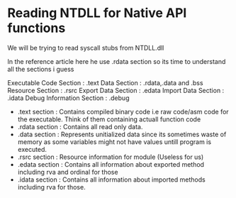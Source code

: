 # Reading NTDLL for Native API functions

We will be trying to read syscall stubs from NTDLL.dll

In the reference article here he use .rdata section so its time to understand all the sections i guess


Executable Code Section : .text
Data Section : .rdata,.data and .bss
Resource Section : .rsrc
Export Data Section : .edata
Import Data Section : .idata
Debug Information Section : .debug


- .text section : Contains compiled binary code i.e raw code/asm code for the executable. Think of them containing actuall function code
- .rdata section : Contains all read only data. 
- .data section : Represents unitialized data since its sometimes waste of memory as some variables might not have values untill program is executed.
- .rsrc section : Resource information for module (Useless for us)
- .edata section : Contains all information about exported method including rva and ordinal for those
- .idata section : Contains all information about imported methods including rva for those.


